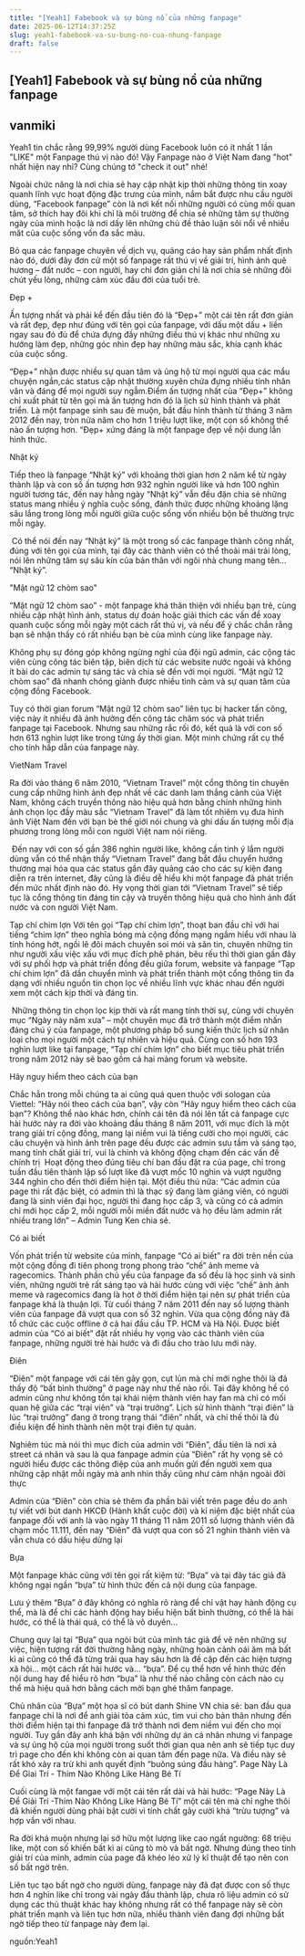 ```yaml
---
title: "[Yeah1] Fabebook và sự bùng nổ của những fanpage"
date: 2025-06-12T14:37:25Z
slug: yeah1-fabebook-va-su-bung-no-cua-nhung-fanpage
draft: false
---
```


## [Yeah1] Fabebook và sự bùng nổ của những fanpage

## vanmiki

Yeah1 tin chắc rằng 99,99% người dùng Facebook luôn có ít nhất 1 lần "LIKE" một Fanpage thú vị nào đó! Vậy Fanpage nào ở Việt Nam đang "hot" nhất hiện nay nhỉ? Cùng chúng tớ "check it out" nhé!
 
Ngoài chức năng là nơi chia sẻ hay cập nhật kịp thời những thông tin xoay quanh lĩnh vực hoạt động đặc trưng của mình, nắm bắt được nhu cầu người dùng, “Facebook fanpage” còn là nơi kết nối những người có cùng mối quan tâm, sở thích hay đôi khi chỉ là môi trường để chia sẻ những tâm sự thường ngày của mình hoặc là nơi dấy lên những chủ đề thảo luận sôi nổi về nhiều măt của cuộc sống vốn đa sắc màu.
 
Bỏ qua các fanpage chuyên về dịch vụ, quảng cáo hay sản phẩm nhất định nào đó, dưới đây đơn cử một số fanpage rất thú vị về giải trí, hình ảnh quê hương – đất nước – con người, hay chỉ đơn giản chỉ là nơi chia sẻ những đôi chút yếu lòng, những cảm xúc đầu đời của tuổi trẻ.
 
 
Đẹp +
 
Ấn tượng nhất và phải kể đến đầu tiên đó là “Đẹp+” một cái tên rất đơn giản và rất đẹp, đẹp như đúng với tên gọi của fanpage, với dấu một dấu + liền ngay sau đó đủ để chứa đựng đầy những điều thú vị khác như những xu hướng làm đẹp, những góc nhìn đẹp hay những màu sắc, khía cạnh khác của cuộc sống.
 
​“Đẹp+” nhận được nhiều sự quan tâm và ủng hộ từ mọi người qua các mẩu chuyện ngắn,​các status cập nhật thường xuyên chứa đựng nhiều tính nhân văn và đáng để mọi người suy ngẫm.​Điểm ấn tượng nhất của “Đẹp+” không chỉ xuất phát từ tên gọi mà ấn tượng hơn đó là lịch sử hình thành và phát triển. Là một fanpage sinh sau đẻ muộn, bắt đầu hình thành từ tháng 3 năm 2012 đến nay, tròn nửa năm cho hơn 1 triệu lượt like, một con số không thể nào ấn tượng hơn. “Đẹp+ xứng đáng là một fanpage đẹp về nội dung lẫn hình thức.
 
Nhật ký
 
 
Tiếp theo là fanpage “Nhật ký” với khoảng thời gian hơn 2 năm kể từ ngày thành lập và con số ấn tượng hơn 932 nghìn người like và hơn 100 nghìn người tương tác, đến nay hằng ngày “Nhật ký” vẫn đều đặn chia sẻ những status mang nhiều ý nghĩa cuộc sống, đánh thức được những khoảng lặng sâu lắng trong lòng mỗi người giữa cuộc sống vốn nhiều bộn bề thường trực mỗi ngày.
 
​ 
Có thể nói đến nay “Nhật ký” là một trong số các fanpage thành công nhất, đúng với tên gọi của mình, tại đây các thành viên có thể thoải mái trải lòng, nói lên những tâm sự sâu kín của bản thân với ngôi nhà chung mang tên… “Nhật ký”.
 
 
"Mật ngữ 12 chòm sao"
 
“Mật ngữ 12 chòm sao” - một fanpage khá thân thiện với nhiều bạn trẻ, cùng nhiều cập nhật hình ảnh, status dự đoán hoặc giải thích các vấn đề xoay quanh cuộc sống mỗi ngày một cách rất thú vị, và nếu để ý chắc chắn rằng bạn sẽ nhận thấy có rất nhiều bạn bè của mình cùng like fanpage này.
 
​Không phụ sự đóng góp không ngừng nghỉ của đội ngũ admin, các cộng tác viên cùng công tác biên tập, biên dịch từ các website nước ngoài và không ít bài do các admin tự sáng tác và chia sẻ đến với mọi người. “Mật ngữ 12 chòm sao” đã nhanh chóng giành được nhiều tình cảm và sự quan tâm của cộng đồng Facebook.
 
Tuy có thời gian forum “Mật ngữ 12 chòm sao” liên tục bị hacker tấn công, việc này ít nhiều đã ảnh hưởng đến công tác chăm sóc và phát triển fanpage tại Facebook. Nhưng sau những rắc rối đó, kết quả là với con số hơn 613 nghìn lượt like trong từng ấy thời gian. Một minh chứng rất cụ thể cho tính hấp dẫn của fanpage này.
 
 VietNam Travel
 
Ra đời vào tháng 6 năm 2010, “Vietnam Travel” một cổng thông tin chuyên cung cấp những hình ảnh đẹp nhất về các danh lam thắng cảnh của Việt Nam, không cách truyền thông nào hiệu quả hơn bằng chính những hình ảnh chọn lọc đầy màu sắc “Vietnam Travel” đã làm tốt nhiêm vụ đưa hình ảnh Việt Nam đến với bạn bè thế giới nói chung và ghi dấu ấn tượng mỗi địa phương trong lòng mỗi con người Việt nam nói riêng.
 
​ 
Đến nay với con số gần 386 nghìn người like, không cần tinh ý lắm người dùng vẫn có thể nhận thấy “Vietnam Travel” đang bắt đầu chuyển hướng thương mại hóa qua các status gần đây quảng cáo cho các sự kiện đang diễn ra trên internet, đây cũng là điều dễ hiểu khi một fanpage đã phát triển đến mức nhất định nào đó. Hy vọng thời gian tới “Vietnam Travel” sẽ tiếp tục là cổng thông tin đáng tin cậy và truyền thông hiệu quả cho hình ảnh đất nước và con người Việt Nam.
 
Tạp chí chim lợn
Với tên gọi “Tạp chí chim lợn”, thoạt ban đầu chỉ với hai tiếng “chim lợn” theo nghĩa bóng mà cộng đồng mạng ngầm hiểu với nhau là tính hóng hớt, ngồi lê đôi mách chuyên soi mói và săn tin, chuyên những tin như người xấu việc xấu với mục đích phê phán, bêu rếu thì thời gian gần đây với sự phối hợp và phát triển đồng đều giữa forum, website và fanpage “Tạp chí chim lợn” đã dần chuyển mình và phát triển thành một cổng thông tin đa dạng với nhiều nguồn tin chọn lọc về nhiều lĩnh vực khác nhau đến người xem một cách kịp thời và đáng tin.
 
​ 
Những thông tin chọn lọc kịp thời và rất mang tính thời sự, cùng với chuyên mục “Ngày này năm xưa” – một chuyên mục đã trở thành một điểm nhấn đáng chú ý của fanpage, một phương pháp bổ sung kiến thức lịch sử nhân loại cho mọi người một cách tự nhiên và hiệu quả. Cùng con số hơn 193 nghìn lượt like tại fanpage, “Tạp chí chim lợn” cho biết mục tiêu phát triển trong năm 2012 này sẽ bao gồm cả hai mảng forum và website.
 
Hãy nguy hiểm theo cách của bạn
 
Chắc hẳn trong mỗi chúng ta ai cũng quá quen thuộc với sologan của Viettel: “Hãy nói theo cách của bạn”, vậy còn “Hãy nguy hiểm theo cách của bạn”? Không thể nào khác hơn, chính cái tên đã nói lên tất cả fanpage cực hài hước này ra đời vào khoảng đầu tháng 8 năm 2011, với mục đích là một trang giải trí cộng đồng, mang lại niềm vui là tiếng cười cho mọi người, các câu chuyện và hình ảnh trên page đều được các admin sưu tầm và sáng tạo, mang tính chất giải trí, vui là chính và không động chạm đến các vấn đề chính trị
​ 
Hoạt động theo đúng tiêu chí ban đầu đặt ra của page, chỉ trong tuần đầu tiên thành lập số lượt like đã vượt mốc 10 nghìn và vượt ngưỡng 344 nghìn cho đến thời điểm hiện tại. Một điều thú nữa: “Các admin của page thì rất đặc biệt, có admin thì là thạc sỹ đang làm giảng viên, có người đang là sinh viên đại học, người thì đang học cấp 3, và cũng có cả admin chỉ mới học cấp 2, mỗi người mỗi miền đất nước và họ đều làm admin rất nhiều trang lớn” – Admin Tung Ken chia sẻ.
 
 Có ai biết
 
Vốn phát triển từ website của mình, fanpage “Có ai biết” ra đời trên nền của một cộng đồng đi tiên phong trong phong trào “chế” ảnh meme và ragecomics. Thành phần chủ yếu của fanpage đa số đều là học sinh và sinh viên, những người trẻ rất sáng tạo và hài hước cùng với việc “chế” ảnh ảnh meme và ragecomics đang là hot ở thời điểm hiện tại nên sự phát triển của fanpage khá là thuận lợi. Từ cuối tháng 7 năm 2011 đến nay số lượng thành viên của fanpage đã vượt qua con số 32 nghìn.
​Vừa qua cộng đồng này đã tổ chức các cuộc offline ở cả hai đầu cầu TP. HCM và Hà Nội. Được biết admin của “Có ai biết” đặt rất nhiều hy vọng vào các thành viên của fanpage, những người trẻ hài hước và đi đầu cho trào lưu mới này.
 
 Điên
 
 “Điên” một fanpage với cái tên gãy gọn, cụt lủn mà chỉ mới nghe thôi là đã thấy độ “bất bình thường” ở page này như thế nào rồi. Tại đây không hề có admin cũng như không tồn tại khái niệm thành viên hay fan mà chỉ có mối quan hệ giữa các “trại viên” và “trại trưởng”. Lịch sử hình thành “trại điên” là lúc “trại trưởng” đang ở trong trạng thái “điên” nhất, và chỉ thế thôi là đủ điều kiện để hình thành nên một trại điên tự quản.
 
​Nghiêm túc mà nói thì mục đích của admin với “Điên”, đầu tiên là nơi xả street cá nhân và sau là qua fanpage admin của “Điên” rất hy vọng sẽ có người hiểu được các thông điệp của anh muốn gửi đến người xem qua những cập nhật mỗi ngày mà anh nhìn thấy cũng như cảm nhận ngoài đời thực
 
Admin của “Điên” còn chia sẻ thêm đa phần bài viết trên page đều do anh tự viết với bút danh HKCĐ (Hành khất cuộc đời) và kỉ niệm đặc biệt nhất của fanpage đối với anh là vào ngày 11 tháng 11 năm 2011 số lượng thành viên đã chạm mốc 11.111, đến nay “Điên” đã vượt qua con số 21 nghìn thành viên và vẫn chưa có dấu hiệu dừng lại
 
Bựa
 
Một fanpage khác cũng với tên gọi rất kiệm từ: “Bựa” và tại đây tác giả đã không ngại ngần “bựa” từ hình thức đến cả nội dung của fanpage.
 
Lưu ý thêm “Bựa” ở đây không có nghĩa rõ ràng để chỉ vật hay hành động cụ thể, mà là để chỉ các hành động hay biểu hiện bất bình thường, có thể là hài hước, có thể là thái quá, có thể là vô duyên…
 
Chung quy lại tại “Bựa” qua ngòi bút của mình tác giả để vẽ nên những sự việc, hiện tượng rất đời thường hằng ngày, những hoàn cảnh oái ăm mà bất kì ai cũng có thể đã từng trải qua hay sâu hơn là đề cập đến các hiện tượng xã hội… một cách rất hài hước và… “bựa”. Để cụ thể hơn về hình thức đến nội dung hay để hiểu rõ hơn “bựa” là như thế nào chẳng còn cách nào cụ thể mà hiệu quả hơn bằng cách mời bạn ghé thăm fanpage.
 
​Chủ nhân của “Bựa” một họa sĩ có bút danh Shine VN chia sẻ: ban đầu qua fanpage chỉ là nơi để anh giải tỏa cảm xúc, tìm vui cho bản thân nhưng đến thời điểm hiện tại thì fanpage đã trở thành nơi đem niềm vui đến cho mọi người. Tuy gần đây anh khá bận với những dự án cá nhân nhưng vì fanpage và sự ủng hộ của mọi người trong suốt thời gian qua nên anh sẽ tiếp tục duy trì page cho đến khi không còn ai quan tâm đến page nữa. Và điều này sẽ rất khó xảy ra trừ khi anh quyết định “buông súng đầu hàng”.
Page Này Là Để Gỉai Trí - Thím Nào Không Like Hàng Bé Tí
 
Cuối cùng là một fangae với một cái tên rất dài và hài hước: “Page Này Là Để Giải Trí -Thím Nào Không Like Hàng Bé Tí” một cái tên mà chỉ nghe thôi đã khiến người dùng phải bật cười vì tính chất gây cười khá “trừu tượng” và hợp vần với nhau.
 
Ra đời khá muộn nhưng lại sở hữu một lượng like cao ngất ngưỡng: 68 triệu like, một con số khiến bất kì ai cũng tò mò và bất ngờ. Nhưng đúng theo tính giải trí của mình, admin của page đã khéo léo xử lý kĩ thuật để tạo nên con số bất ngờ trên.
 
​Liên tục tạo bất ngờ cho người dùng, fanpage này đã đạt được con số thực hơn 4 nghìn like chỉ trong vài ngày đầu thành lập, chưa rõ liệu admin có sử dụng các thủ thuật khác hay không nhưng rất có thể fanpage này sẽ còn phát triển mạnh và liên tục hơn nữa, nhiều thành viên đang đợi những bất ngờ tiếp theo từ fanpage này đem lại.
 
 
 
 
nguồn:Yeah1